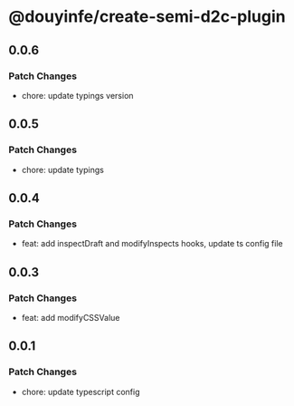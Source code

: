 # @douyinfe/create-semi-d2c-plugin

## 0.0.6

### Patch Changes

- chore: update typings version

## 0.0.5

### Patch Changes

- chore: update typings

## 0.0.4

### Patch Changes

- feat: add inspectDraft and modifyInspects hooks, update ts config file

## 0.0.3

### Patch Changes

- feat: add modifyCSSValue

## 0.0.1

### Patch Changes

- chore: update typescript config
